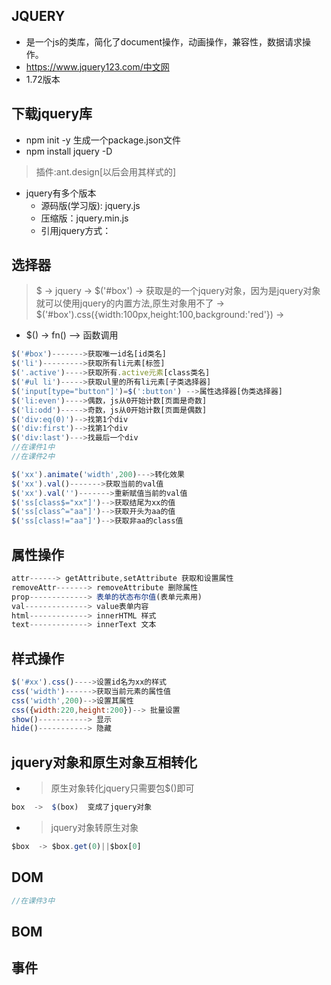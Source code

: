 ## JQUERY
- 是一个js的类库，简化了document操作，动画操作，兼容性，数据请求操作。
-  https://www.jquery123.com/中文网
- 1.72版本
## 下载jquery库
- npm init -y  生成一个package.json文件
- npm install jquery -D
> 插件:ant.design[以后会用其样式的]
- jquery有多个版本
  - 源码版(学习版): jquery.js
  - 压缩版：jquery.min.js
  - 引用jquery方式：<script src="./node_modules/jquery/dist/jquery.min.js"></script>
## 选择器
>$  ->  jquery  ->  $('#box')  ->  获取是的一个jquery对象，因为是jquery对象就可以使用jquery的内置方法,原生对象用不了  ->  $('#box').css({width:100px,height:100,background:'red'}) -> 
- $() -> fn() --> 函数调用
```js
$('#box')------->获取唯一id名[id类名]
$('li')--------->获取所有li元素[标签]
$('.active')---->获取所有.active元素[class类名]
$('#ul li')----->获取ul里的所有li元素[子类选择器]
$('input[type="button"]')=$(':button') -->属性选择器[伪类选择器]
$('li:even')---->偶数，js从0开始计数[页面是奇数]
$('li:odd')----->奇数，js从0开始计数[页面是偶数]
$('div:eq(0)')-->找第1个div
$('div:first')-->找第1个div
$('div:last')--->找最后一个div
//在课件1中
//在课件2中
```
```js
$('xx').animate('width',200)--->转化效果
$('xx').val()------->获取当前的val值
$('xx').val('')------->重新赋值当前的val值
$('ss[class$="xx"]')-->获取结尾为xx的值
$('ss[class^="aa"]')-->获取开头为aa的值
$('ss[class!="aa"]')-->获取非aa的class值
```
## 属性操作
```js
attr------> getAttribute,setAttribute 获取和设置属性
removeAttr-------> removeAttribute 删除属性
prop-------------> 表单的状态布尔值(表单元素用)
val--------------> value表单内容
html-------------> innerHTML 样式
text-------------> innerText 文本
```
## 样式操作
```js
$('#xx').css()---->设置id名为xx的样式
css('width')------>获取当前元素的属性值
css('width',200)-->设置其属性
css({width:220,height:200})--> 批量设置
show()-----------> 显示
hide()-----------> 隐藏
```
## jquery对象和原生对象互相转化
- >原生对象转化jquery只需要包$()即可
```js
box  ->  $(box)  变成了jquery对象
```
- >jquery对象转原生对象
```js
$box  -> $box.get(0)||$box[0]
```
## DOM
```js
//在课件3中
```
## BOM
## 事件